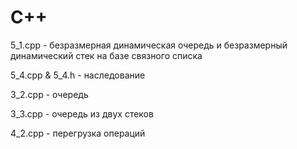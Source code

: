 # C++
5_1.cpp - безразмерная динамическая очередь и безразмерный динамический стек на базе связного списка

5_4.cpp & 5_4.h - наследование

3_2.cpp - очередь

3_3.cpp - очередь из двух стеков

4_2.cpp - перегрузка операций
